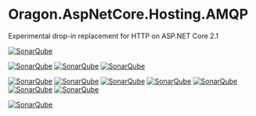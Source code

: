 # Oragon.AspNetCore.Hosting.AMQP
Experimental drop-in replacement for HTTP on ASP.NET Core 2.1

[![SonarQube][sonar-alert_status-image]][sonar-url] 

[![SonarQube][sonar-sqale_rating-image]][sonar-url] 
[![SonarQube][sonar-reliability_rating-image]][sonar-url] 
[![SonarQube][sonar-security_rating-image]][sonar-url] 

[![SonarQube][sonar-sqale_index-image]][sonar-url] [![SonarQube][sonar-vulnerabilities-image]][sonar-url]  [![SonarQube][sonar-bugs-image]][sonar-url] [![SonarQube][sonar-code_smells-image]][sonar-url]  [![SonarQube][sonar-coverage-image]][sonar-url] [![SonarQube][sonar-duplicated_lines_density-image]][sonar-url] [![SonarQube][sonar-ncloc-image]][sonar-url] 


[![SonarQube][brazil]][sonar-url] 

[brazil]:http://www.goal.cc/content/images/flags/28.png
[sonar-bugs-image]: http://sonar.oragon.io/api/project_badges/measure?project=Oragon-AspNetCore-Hosting-AMQP&metric=bugs
[sonar-code_smells-image]: http://sonar.oragon.io/api/project_badges/measure?project=Oragon-AspNetCore-Hosting-AMQP&metric=code_smells
[sonar-coverage-image]: http://sonar.oragon.io/api/project_badges/measure?project=Oragon-AspNetCore-Hosting-AMQP&metric=coverage
[sonar-duplicated_lines_density-image]: http://sonar.oragon.io/api/project_badges/measure?project=Oragon-AspNetCore-Hosting-AMQP&metric=duplicated_lines_density
[sonar-ncloc-image]: http://sonar.oragon.io/api/project_badges/measure?project=Oragon-AspNetCore-Hosting-AMQP&metric=ncloc
[sonar-sqale_rating-image]: http://sonar.oragon.io/api/project_badges/measure?project=Oragon-AspNetCore-Hosting-AMQP&metric=sqale_rating
[sonar-alert_status-image]: http://sonar.oragon.io/api/project_badges/measure?project=Oragon-AspNetCore-Hosting-AMQP&metric=alert_status
[sonar-reliability_rating-image]: http://sonar.oragon.io/api/project_badges/measure?project=Oragon-AspNetCore-Hosting-AMQP&metric=reliability_rating
[sonar-security_rating-image]: http://sonar.oragon.io/api/project_badges/measure?project=Oragon-AspNetCore-Hosting-AMQP&metric=security_rating
[sonar-sqale_index-image]: http://sonar.oragon.io/api/project_badges/measure?project=Oragon-AspNetCore-Hosting-AMQP&metric=sqale_index
[sonar-vulnerabilities-image]: http://sonar.oragon.io/api/project_badges/measure?project=Oragon-AspNetCore-Hosting-AMQP&metric=vulnerabilities

[sonar-url]: http://sonar.oragon.io/dashboard?id=Oragon-AspNetCore-Hosting-AMQP
